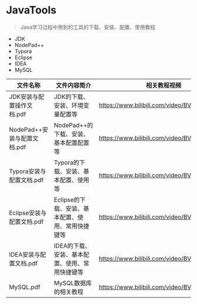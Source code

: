 # JavaTools
> Java学习过程中用到的工具的下载、安装、配置、使用教程

- JDK
- NodePad++
- Typora
- Eclipse
- IDEA
- MySQL

| 文件名称                    | 文件内容简介                                      | 相关教程视频                                 |
| --------------------------- | ------------------------------------------------- | -------------------------------------------- |
| JDK安装与配置操作文档.pdf   | JDK的下载、安装、环境变量配置等                   | https://www.bilibili.com/video/BV1iB4y127JK/ |
| NodePad++安装与配置文档.pdf | NodePad++的下载、安装、基本配置配置等             | https://www.bilibili.com/video/BV1iB4y127JK/ |
| Typora安装与配置文档.pdf    | Typora的下载、安装、基本配置、使用等              | https://www.bilibili.com/video/BV1iB4y127JK/ |
| Eclipse安装与配置文档.pdf   | Eclipse的下载、安装、基本配置、使用、常用快捷键等 | https://www.bilibili.com/video/BV1iB4y127JK/ |
| IDEA安装与配置文档.pdf      | IDEA的下载、安装、基本配置、使用、常用快捷键等    | https://www.bilibili.com/video/BV1av4y1P7yR  |
| MySQL.pdf                   | MySQL数据库的相关教程                             | https://www.bilibili.com/video/BV1rL411a73q  |
